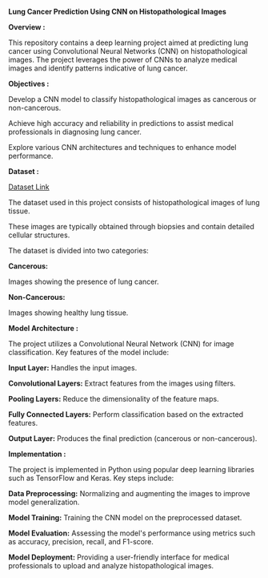 **Lung Cancer Prediction Using CNN on Histopathological Images**

****Overview**  :**

This repository contains a deep learning project aimed at predicting lung cancer using Convolutional Neural Networks (CNN) on histopathological images. The project leverages the power of CNNs to analyze medical images and identify patterns indicative of lung cancer.

**Objectives :**

Develop a CNN model to classify histopathological images as cancerous or non-cancerous.

Achieve high accuracy and reliability in predictions to assist medical professionals in diagnosing lung cancer.

Explore various CNN architectures and techniques to enhance model performance.

**Dataset :**

[Dataset Link](https://www.kaggle.com/datasets/andrewmvd/lung-and-colon-cancer-histopathological-images)

The dataset used in this project consists of histopathological images of lung tissue. 

These images are typically obtained through biopsies and contain detailed cellular structures. 

The dataset is divided into two categories:

**Cancerous:**

Images showing the presence of lung cancer.

**Non-Cancerous:**

Images showing healthy lung tissue.

**Model Architecture :**

The project utilizes a Convolutional Neural Network (CNN) for image classification. Key features of the model include:

**Input Layer:** Handles the input images.

**Convolutional Layers:** Extract features from the images using filters.

**Pooling Layers:** Reduce the dimensionality of the feature maps.

**Fully Connected Layers:** Perform classification based on the extracted features.

**Output Layer:** Produces the final prediction (cancerous or non-cancerous).

**Implementation :**

The project is implemented in Python using popular deep learning libraries such as TensorFlow and Keras. Key steps include:

**Data Preprocessing:** Normalizing and augmenting the images to improve model generalization.

**Model Training:** Training the CNN model on the preprocessed dataset.

**Model Evaluation:** Assessing the model's performance using metrics such as accuracy, precision, recall, and F1-score.

**Model Deployment:** Providing a user-friendly interface for medical professionals to upload and analyze histopathological images.



